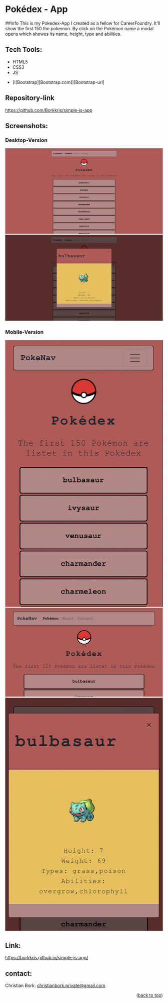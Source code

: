 # Pokédex - App

##info
This is my Pokedex-App I created as a fellow for CareerFoundry.
It'll show the first 150 the pokemon.
By click on the Pokémon name a modal opens which showes its name, height, type and abilities.

## Tech Tools:
- HTML5
- CSS3
- JS
* [![Bootstrap][Bootstrap.com]][Bootstrap-url]

## Repository-link  
https://github.com/Borkkris/simple-js-app

## Screenshots:
### Desktop-Version
![Screenshot Index.html](screenshots/desktop_Pokedex.png "Screenshot Pokédex Desktop")
![Screenshot Index.html](screenshots/Desktop_Modal.png "Screenshot Modal Desktop")

### Mobile-Version
![Screenshot Index.html](screenshots/mobile_pokedex.png "Screenshot Pokedex Mobil")
![Screenshot Index.html](screenshots/mobile_pokedex_2.PNG "Screenshot Pokedex Mobile screen horizontal")
![Screenshot Index.html](screenshots/mobile_modal.png "Screenshot Modal Mobile")

## Link:
https://borkkris.github.io/simple-js-app/

## contact:
Christian Bork: christianbork.private@gmail.com

<p align="right">(<a href="#top">back to top</a>)</p>
